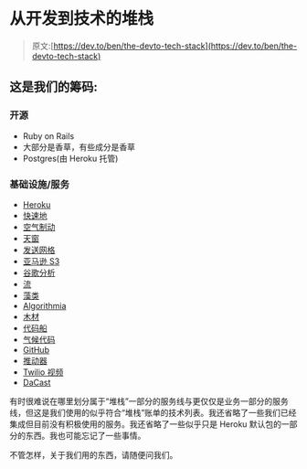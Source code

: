 # 从开发到技术的堆栈

> 原文:[https://dev.to/ben/the-devto-tech-stack](https://dev.to/ben/the-devto-tech-stack)

## [](#heres-our-stack)这是我们的筹码:

### [](#open-source)开源

*   Ruby on Rails
*   大部分是香草，有些成分是香草
*   Postgres(由 Heroku 托管)

### [](#infraservices)基础设施/服务

*   [Heroku](https://heroku.com)
*   [快速地](https://www.fastly.com/)
*   [空气制动](https://airbrake.io/)
*   [天窗](https://www.skylight.io)
*   [发送网格](https://sendgrid.com/)
*   [亚马逊 S3](https://aws.amazon.com/s3/)
*   [谷歌分析](https://analytics.google.com)
*   [流](https://getstream.io/)
*   [藻类](https://www.algolia.com/)
*   [Algorithmia](https://algorithmia.com/)
*   [木材](https://timber.io)
*   [代码船](http://codeship.com/)
*   [气候代码](https://codeclimate.com)
*   [GitHub](https://github.com)
*   [推动器](https://pusher.com)
*   [Twilio 视频](http://twitter.com/video)
*   [DaCast](https://www.dacast.com/)

有时很难说在哪里划分属于“堆栈”一部分的服务线与更仅仅是业务一部分的服务线，但这是我们使用的似乎符合“堆栈”账单的技术列表。我还省略了一些我们已经集成但目前没有积极使用的服务。我还省略了一些似乎只是 Heroku 默认包的一部分的东西。我也可能忘记了一些事情。

不管怎样，关于我们用的东西，请随便问我们。